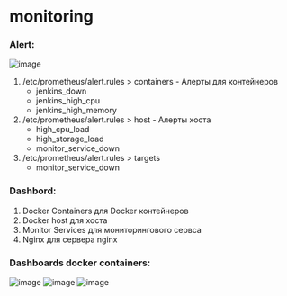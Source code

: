# monitoring

### Alert:
![image](https://github.com/MSRaith/monitoring/assets/89347252/76f5b764-f7f8-4660-9643-0cde0fd80b3a)
1. /etc/prometheus/alert.rules > containers - Алерты для контейнеров
   * jenkins_down
   * jenkins_high_cpu
   * jenkins_high_memory
2. /etc/prometheus/alert.rules > host - Алерты хоста
   * high_cpu_load
   * high_storage_load
   * monitor_service_down
3. /etc/prometheus/alert.rules > targets
   * monitor_service_down

### Dashbord: 
1. Docker Containers для Docker контейнеров
2. Docker host для хоста
3. Monitor Services для мониторингового сервса
4. Nginx для сервера nginx

### Dashboards docker containers:
![image](https://github.com/MSRaith/monitoring/assets/89347252/a0650098-18fd-45bd-9ce3-bad3e2297568)
![image](https://github.com/MSRaith/monitoring/assets/89347252/7b8e843b-8cf6-4d27-9cc1-0ef9de6bc649)
![image](https://github.com/MSRaith/monitoring/assets/89347252/58a9085b-2c21-4c8d-b7dd-31ce7896dd24)





